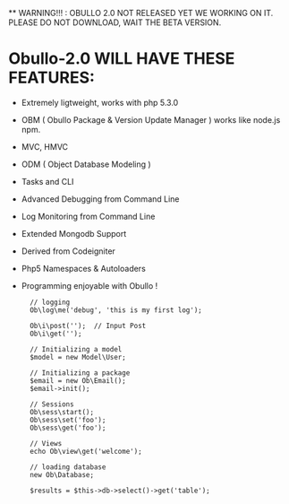 ** WARNING!!! : OBULLO 2.0 NOT RELEASED YET WE WORKING ON IT.
PLEASE DO NOT DOWNLOAD, WAIT THE BETA VERSION.


Obullo-2.0 WILL HAVE THESE FEATURES:
=========================

- Extremely ligtweight, works with php 5.3.0
- OBM ( Obullo Package & Version Update Manager ) works like node.js npm.
- MVC, HMVC 
- ODM ( Object Database Modeling )
- Tasks and CLI
- Advanced Debugging from Command Line
- Log Monitoring from Command Line
- Extended Mongodb Support
- Derived from Codeigniter
- Php5 Namespaces & Autoloaders
- Programming enjoyable with Obullo !
        
        // logging
        Ob\log\me('debug', 'this is my first log');

        Ob\i\post('');  // Input Post
        Ob\i\get('');

        // Initializing a model
        $model = new Model\User;

        // Initializing a package
        $email = new Ob\Email();
        $email->init();

        // Sessions
        Ob\sess\start();
        Ob\sess\set('foo');
        Ob\sess\get('foo');
        
        // Views
        echo Ob\view\get('welcome');
        
        // loading database        
        new Ob\Database;
        
        $results = $this->db->select()->get('table');
